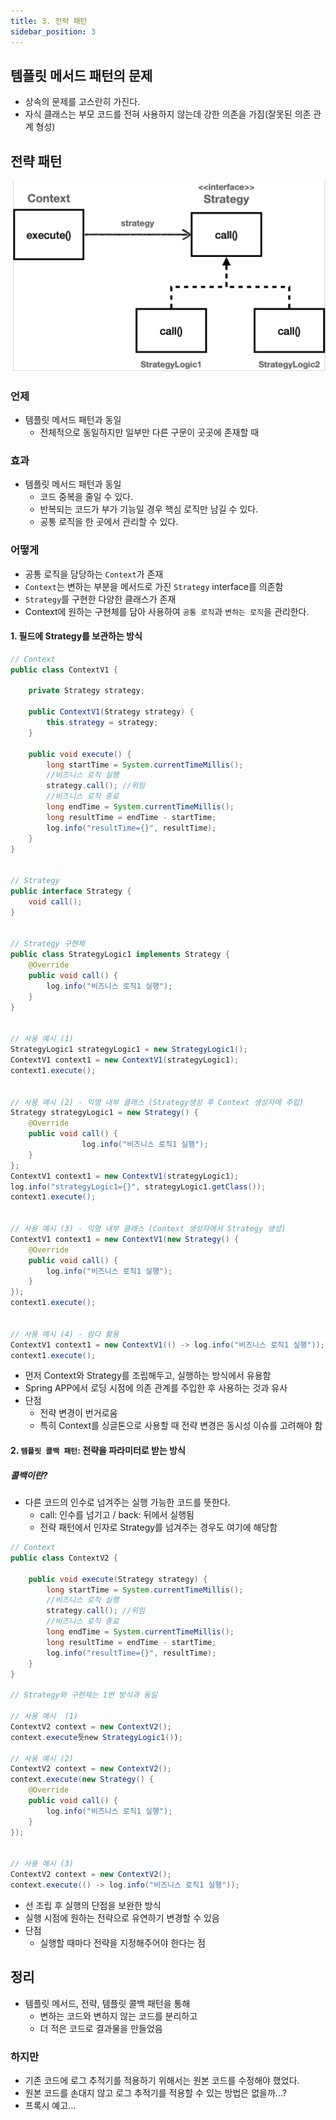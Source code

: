 ```yaml
---
title: 3. 전략 패턴
sidebar_position: 3
---
```

## 템플릿 메서드 패턴의 문제
- 상속의 문제를 고스란히 가진다.
- 자식 클래스는 부모 코드를 전혀 사용하지 않는데 강한 의존을 가짐(잘못된 의존 관계 형성)

## 전략 패턴
![strategy.png](img/strategy.png)
### 언제
- 템플릿 메서드 패턴과 동일
  - 전체적으로 동일하지만 일부만 다른 구문이 곳곳에 존재할 때

### 효과
- 템플릿 메서드 패턴과 동일
  - 코드 중복을 줄일 수 있다.
  - 반복되는 코드가 부가 기능일 경우 핵심 로직만 남길 수 있다.
  - 공통 로직을 한 곳에서 관리할 수 있다.

### 어떻게
- 공통 로직을 담당하는 `Context`가 존재
- `Context`는 변하는 부분을 메서드로 가진 `Strategy` interface를 의존함
- `Strategy`를 구현한 다양한 클래스가 존재
- Context에 원하는 구현체를 담아 사용하여 `공통 로직`과 `변하는 로직`을 관리한다.


#### 1. 필드에 Strategy를 보관하는 방식 
```java
// Context
public class ContextV1 {

    private Strategy strategy;

    public ContextV1(Strategy strategy) {
        this.strategy = strategy;
    }

    public void execute() {
        long startTime = System.currentTimeMillis();
        //비즈니스 로직 실행
        strategy.call(); //위임
        //비즈니스 로직 종료
        long endTime = System.currentTimeMillis();
        long resultTime = endTime - startTime;
        log.info("resultTime={}", resultTime);
    }
}


// Strategy
public interface Strategy {
    void call();
}


// Strategy 구현체
public class StrategyLogic1 implements Strategy {
    @Override
    public void call() {
        log.info("비즈니스 로직1 실행");
    }
}


// 사용 예시 (1)
StrategyLogic1 strategyLogic1 = new StrategyLogic1();
ContextV1 context1 = new ContextV1(strategyLogic1);
context1.execute();


// 사용 예시 (2) - 익명 내부 클래스 (Strategy생성 후 Context 생성자에 주입)
Strategy strategyLogic1 = new Strategy() {
    @Override
    public void call() {
                log.info("비즈니스 로직1 실행");
    }
};
ContextV1 context1 = new ContextV1(strategyLogic1);
log.info("strategyLogic1={}", strategyLogic1.getClass());
context1.execute();


// 사용 예시 (3) - 익명 내부 클래스 (Context 생성자에서 Strategy 생성)
ContextV1 context1 = new ContextV1(new Strategy() {
    @Override
    public void call() {
        log.info("비즈니스 로직1 실행");
    }
});
context1.execute();


// 사용 예시 (4) - 람다 활용
ContextV1 context1 = new ContextV1(() -> log.info("비즈니스 로직1 실행"));
context1.execute();
```
- 먼저 Context와 Strategy를 조립해두고, 실행하는 방식에서 유용함
- Spring APP에서 로딩 시점에 의존 관계를 주입한 후 사용하는 것과 유사
- 단점
  - 전략 변경이 번거로움
  - 특히 Context를 싱글톤으로 사용할 때 전략 변경은 동시성 이슈를 고려해야 함

#### 2. `템플릿 콜백 패턴`: 전략을 파라미터로 받는 방식
##### 콜백이란?
- 다른 코드의 인수로 넘겨주는 실행 가능한 코드를 뜻한다.
    - call: 인수를 넘기고 / back: 뒤에서 실행됨
    - 전략 패턴에서 인자로 Strategy를 넘겨주는 경우도 여기에 해당함


```java
// Context
public class ContextV2 {

    public void execute(Strategy strategy) {
        long startTime = System.currentTimeMillis();
        //비즈니스 로직 실행
        strategy.call(); //위임
        //비즈니스 로직 종료
        long endTime = System.currentTimeMillis();
        long resultTime = endTime - startTime;
        log.info("resultTime={}", resultTime);
    }
}

// Strategy와 구현체는 1번 방식과 동일

// 사용 예시  (1) 
ContextV2 context = new ContextV2();
context.execute듯new StrategyLogic1());

// 사용 예시 (2)
ContextV2 context = new ContextV2();
context.execute(new Strategy() {
    @Override
    public void call() {
        log.info("비즈니스 로직1 실행");
    }
});


// 사용 예시 (3)
ContextV2 context = new ContextV2();
context.execute(() -> log.info("비즈니스 로직1 실행"));
```
- 선 조립 후 실행의 단점을 보완한 방식
- 실행 시점에 원하는 전략으로 유연하기 변경할 수 있음
- 단점
  - 실행할 때마다 전략을 지정해주어야 한다는 점



## 정리
- 템플릿 메서드, 전략, 템플릿 콜백 패턴을 통해
  - 변하는 코드와 변하지 않는 코드를 분리하고
  - 더 적은 코드로 결과물을 만들었음

### 하지만
- 기존 코드에 로그 추적기를 적용하기 위해서는 원본 코드를 수정해야 했었다.
- 원본 코드를 손대지 않고 로그 추적기를 적용할 수 있는 방법은 없을까...?
- 프록시 예고...